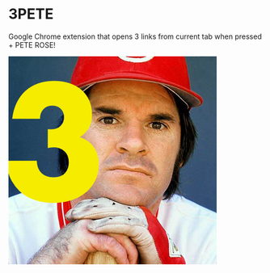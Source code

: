 # 3PETE
Google Chrome extension that opens 3 links from current tab when pressed + PETE ROSE!

![alt text][logo]

[logo]: https://raw.githubusercontent.com/itali43/3PETE/master/petey.png "Logo Title Text 2"
